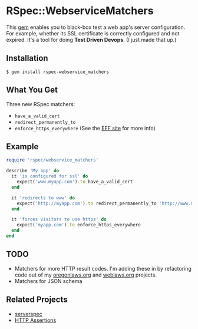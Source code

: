 # RSpec::WebserviceMatchers

This [gem](https://rubygems.org/gems/rspec-webservice_matchers) enables you to black-box test a web app's server configuration. For example, whether its SSL certificate is correctly configured and not expired. It's a tool for doing **Test Driven Devops**. (I just made that up.)

Installation
------------
```Shell
$ gem install rspec-webservice_matchers
```

What You Get
------------
Three new RSpec matchers:

* `have_a_valid_cert`
* `redirect_permanently_to`
* `enforce_https_everywhere` (See the [EFF site](https://www.eff.org/https-everywhere) for more info)


Example
-------

```Ruby
require 'rspec/webservice_matchers'

describe 'My app' do
  it 'is configured for ssl' do
    expect('www.myapp.com').to have_a_valid_cert
  end

  it 'redirects to www' do
    expect('http://myapp.com').to redirect_permanently_to 'http://www.myapp.com/'
  end

  it 'forces visitors to use https' do
    expect('myapp.com').to enforce_https_everywhere
  end
end
```


TODO 
----
* Matchers for more HTTP result codes. I'm adding these in by refactoring code out of my [oregonlaws.org](http://www.oregonlaws.org/) and [weblaws.org](http://www.weblaws.org/) projects.
* Matchers for JSON schema 

Related Projects
----------------
* [serverspec](http://serverspec.org)
* [HTTP Assertions](https://github.com/dogweather/HTTP-Assertions)
